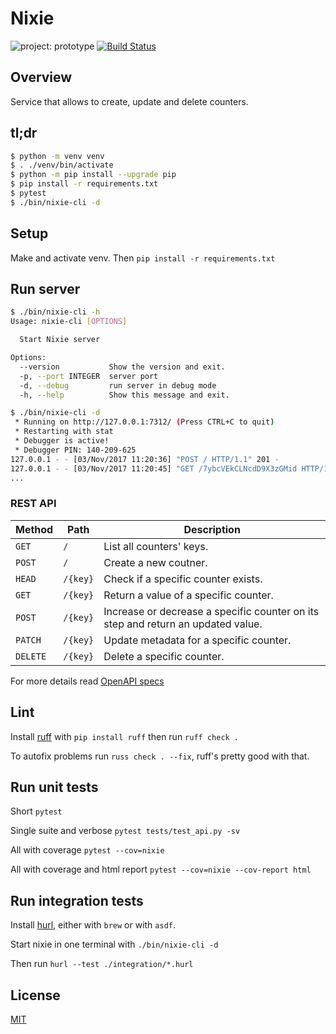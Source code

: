 # Nixie

![project: prototype](https://img.shields.io/badge/project-prototype%3A0.3.0-orange)
[![Build Status](https://github.com/eiri/nixie-prototype/workflows/build/badge.svg)](https://github.com/eiri/nixie-prototype/actions)

## Overview

Service that allows to create, update and delete counters.

## tl;dr

```bash
$ python -m venv venv
$ . ./venv/bin/activate
$ python -m pip install --upgrade pip
$ pip install -r requirements.txt
$ pytest
$ ./bin/nixie-cli -d
```

## Setup
Make and activate venv. Then `pip install -r requirements.txt`

## Run server
```bash
$ ./bin/nixie-cli -h
Usage: nixie-cli [OPTIONS]

  Start Nixie server

Options:
  --version           Show the version and exit.
  -p, --port INTEGER  server port
  -d, --debug         run server in debug mode
  -h, --help          Show this message and exit.

$ ./bin/nixie-cli -d
 * Running on http://127.0.0.1:7312/ (Press CTRL+C to quit)
 * Restarting with stat
 * Debugger is active!
 * Debugger PIN: 140-209-625
127.0.0.1 - - [03/Nov/2017 11:20:36] "POST / HTTP/1.1" 201 -
127.0.0.1 - - [03/Nov/2017 11:20:45] "GET /7ybcVEkCLNcdD9X3zGMid HTTP/1.1" 200 -
...
```

### REST API

| Method   | Path     | Description
| -------- | -------- | -----------------------
| `GET`    | `/`      | List all counters' keys.
| `POST`   | `/`      | Create a new coutner.
| `HEAD`   | `/{key}` | Check if a specific counter exists.
| `GET`    | `/{key}` | Return a value of a specific counter.
| `POST`   | `/{key}` | Increase or decrease a specific counter on its step and return an updated value.
| `PATCH`  | `/{key}` | Update metadata for a specific counter.
| `DELETE` | `/{key}` | Delete a specific counter.

For more details read [OpenAPI specs](https://github.com/eiri/nixie-prototype/blob/master/openapi.yaml "OpenAPI specs")

## Lint

Install [ruff](https://beta.ruff.rs/docs/) with `pip install ruff` then run `ruff check .`

To autofix problems run `russ check . --fix`, ruff's pretty good with that.

## Run unit tests

Short `pytest`

Single suite and verbose `pytest tests/test_api.py -sv`

All with coverage `pytest --cov=nixie`

All with coverage and html report `pytest --cov=nixie --cov-report html`


## Run integration tests

Install [hurl](https://hurl.dev), either with `brew` or with `asdf`.

Start nixie in one terminal with `./bin/nixie-cli -d`

Then run `hurl --test ./integration/*.hurl`

## License

[MIT](https://github.com/eiri/nixie-prototype/blob/master/LICENSE "MIT License")
